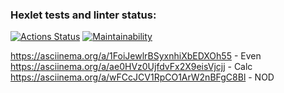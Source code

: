 ### Hexlet tests and linter status:
[![Actions Status](https://github.com/YanovskiyS/frontend-project-44/workflows/hexlet-check/badge.svg)](https://github.com/YanovskiyS/frontend-project-44/actions)
[![Maintainability](https://api.codeclimate.com/v1/badges/4af976091ead693c2c5e/maintainability)](https://codeclimate.com/github/YanovskiyS/frontend-project-44/maintainability)

https://asciinema.org/a/1FoiJewlrBSyxnhiXbEDXOh55 - Even
https://asciinema.org/a/ae0HVz0UjfdvFx2X9eisVjcjj - Calc
https://asciinema.org/a/wFCcJCV1RpCO1ArW2nBFgC8Bl - NOD
